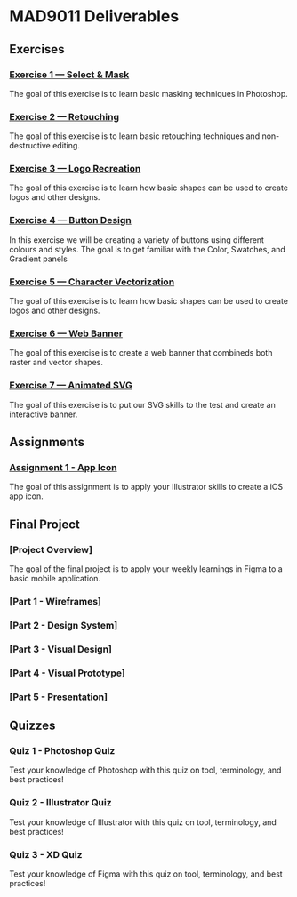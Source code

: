 # MAD9011 Deliverables

## Exercises

### [Exercise 1 — Select & Mask](./exercises/ex-1.md)

<Badge text="Section 010: Thursday September 15, 2022 @5pm" />
<Badge text="Section 020: Wednesday September 14, 2022 @7pm" type="error" />
The goal of this exercise is to learn basic masking techniques in Photoshop.

### [Exercise 2 — Retouching](./exercises/ex-2.md)

<Badge text="Section 010: Thursday September 22, 2022 @5pm" />
<Badge text="Section 020: Wednesday September 21, 2022 @7pm" type="error" />
The goal of this exercise is to learn basic retouching techniques and non-destructive editing.

### [Exercise 3 — Logo Recreation](./exercises/ex-3.md)

<Badge text="Section 010: Thursday September 29, 2022 @5pm" />
<Badge text="Section 020: Wednesday September 28, 2022 @7pm" type="error" />
The goal of this exercise is to learn how basic shapes can be used to create logos and other designs.

### [Exercise 4 — Button Design](./exercises/ex-4.md)

<Badge text="Section 010: Thursday October 6, 2022 @5pm" />
<Badge text="Section 020: Wednesday October 5, 2022 @7pm" type="error" />
In this exercise we will be creating a variety of buttons using different colours and styles. The goal is to get familiar with the Color, Swatches, and Gradient panels

### [Exercise 5 — Character Vectorization](./exercises/ex-5.md)

<Badge text="Section 010: Thursday October 13, 2022 @5pm" />
<Badge text="Section 020: Wednesday October 12, 2022 @7pm" type="error" />
The goal of this exercise is to learn how basic shapes can be used to create logos and other designs.

### [Exercise 6 — Web Banner](./exercises/ex-6.md)

<Badge text="Section 010: Thursday October 20, 2022 @5pm" />
<Badge text="Section 020: Wednesday October 19, 2022 @7pm" type="error" />
The goal of this exercise is to create a web banner that combineds both raster and vector shapes.

### [Exercise 7 — Animated SVG](./exercises/ex-7.md)

<Badge text="Section 010: Thursday November 3, 2022 @5pm" />
<Badge text="Section 020: Wednesday November 2, 2022 @7pm" type="error" />
The goal of this exercise is to put our SVG skills to the test and create an interactive banner.

## Assignments

### [Assignment 1 - App Icon](./assignments/assignment-1)

<Badge text="Section 010: Thursday November 3, 2022 @5pm" />
<Badge text="Section 020: Wednesday November 2, 2022 @7pm" type="error" />
The goal of this assignment is to apply your Illustrator skills to create a iOS app icon.

## Final Project

### [Project Overview]

The goal of the final project is to apply your weekly learnings in Figma to a basic mobile application.

### [Part 1 - Wireframes]

<Badge text="Section 010: Thursday November 10, 2022 @5pm" />
<Badge text="Section 020: Wednesday November 9, 2022 @7pm" type="error" />

### [Part 2 - Design System]

<Badge text="Section 010: Thursday November 17, 2022 @5pm" />
<Badge text="Section 020: Wednesday November 16, 2022 @7pm" type="error" />

### [Part 3 - Visual Design]

<Badge text="Section 010: Thursday November 24, 2022 @5pm" />
<Badge text="Section 020: Wednesday November 23, 2022 @7pm" type="error" />

### [Part 4 - Visual Prototype]

<Badge text="Section 010: Thursday December 1, 2022 @5pm" />
<Badge text="Section 020: Wednesday November 30, 2022 @7pm" type="error" />

### [Part 5 - Presentation]

<Badge text="Section 010: Thursday December 8, 2022 @5pm" />
<Badge text="Section 020: Wednesday December 7, 2022 @7pm" type="error" />

## Quizzes

### Quiz 1 - Photoshop Quiz

<Badge text="Due: Friday, September 16, 2022 @ 11:59pm" />
Test your knowledge of Photoshop with this quiz on tool, terminology, and best practices!

### Quiz 2 - Illustrator Quiz

<Badge text="Due: Friday November 4, 2022 @ 11:59pm" />
Test your knowledge of Illustrator with this quiz on tool, terminology, and best practices!

### Quiz 3 - XD Quiz

<Badge text="Due: Friday December 9 2022 @ 11:59pm" />
Test your knowledge of Figma with this quiz on tool, terminology, and best practices!
